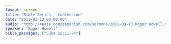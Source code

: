 ```yaml
---
layout: sermon
title: "Bible Series - Confession"
date: "2011-03-13 00:00:00"
audio: "http://media.coggesparish.com/sermons/2011-03-13 Roger Howell.mp3"
speaker: "Roger Howell"
bible_passages: ["Luke 15:11-24"]
---
```


